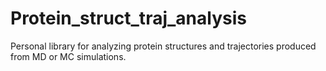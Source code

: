 # Protein_struct_traj_analysis
Personal library for analyzing protein structures and trajectories produced from MD or MC simulations. 
